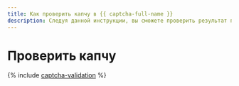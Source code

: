 ```yaml
---
title: Как проверить капчу в {{ captcha-full-name }}
description: Следуя данной инструкции, вы сможете проверить результат прохождения капчи пользователем.
---
```


# Проверить капчу

{% include [captcha-validation](../../_includes/smartcaptcha/captcha-validation.md) %}